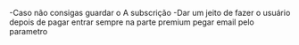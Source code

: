 -Caso não consigas guardar o A subscrição
-Dar um jeito de fazer o usuário depois de pagar entrar sempre na parte premium
pegar email pelo parametro
